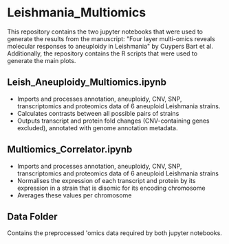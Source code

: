 # Leishmania_Multiomics

This repository contains the two jupyter notebooks that were used to generate the results from the manuscript:
"Four layer multi-omics reveals molecular responses to aneuploidy in Leishmania" by Cuypers Bart et al.
Additionally, the repository contains the R scripts that were used to generate the main plots. 

## Leish_Aneuploidy_Multiomics.ipynb
- Imports and processes annotation, aneuploidy, CNV, SNP, transcriptomics and proteomics data of 6 aneuploid Leishmania strains. 
- Calculates contrasts between all possible pairs of strains
- Outputs transcript and protein fold changes (CNV-containing genes excluded), annotated with genome annotation metadata.

## Multiomics_Correlator.ipynb
- Imports and processes annotation, aneuploidy, CNV, SNP, transcriptomics and proteomics data of 6 aneuploid Leishmania strains
- Normalises the expression of each transcript and protein by its expression in a strain that is disomic for its encoding chromosome
- Averages these values per chromosome

## Data Folder
Contains the preprocessed 'omics data required by both jupyter notebooks. 
